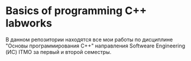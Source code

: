 # Basics of programming C++ labworks
В данном репозитории находятся все мои работы по дисциплине "Основы программирования C++" направления Softweare Engineering (ИС) ITMO за первый и второй семестры. 
